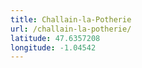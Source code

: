```yaml
---
title: Challain-la-Potherie
url: /challain-la-potherie/
latitude: 47.6357208
longitude: -1.04542
---
```

